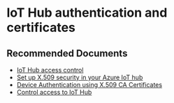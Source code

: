 <properties
	pageTitle="IoT Hub authentication and certificates"
	description="IoT Hub authentication and certificates"
	service="microsoft.devices"
	resource="iothubs"
	authors="jlian"
	ms.author="jlian"
	selfHelpType="generic"
	supportTopicIds="32630531"
	resourceTags=""
	productPesIds="15946"
	cloudEnvironments="public,BlackForest,Fairfax,Mooncake, usnat, ussec"
	articleId="8e3a16ca-e769-4629-be1e-37c9dd805ca8"
	ownershipId="AzureIot_IotHub"
/>

# IoT Hub authentication and certificates

## **Recommended Documents**

* [IoT Hub access control](https://docs.microsoft.com/azure/iot-hub/iot-hub-devguide-security)<br>
* [Set up X.509 security in your Azure IoT hub](https://docs.microsoft.com/azure/iot-hub/iot-hub-security-x509-get-started)<br>
* [Device Authentication using X.509 CA Certificates](https://docs.microsoft.com/azure/iot-hub/iot-hub-x509ca-overview)
* [Control access to IoT Hub](https://docs.microsoft.com/azure/iot-hub/iot-hub-devguide-security)

